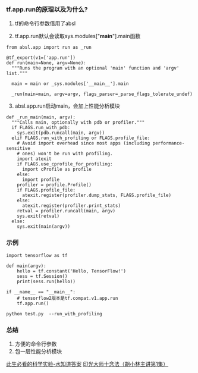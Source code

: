 
### tf.app.run的原理以及为什么?

1. tf的命令行参数借用了absl

2. tf.app.run默认会读取sys.modules["__main__"].main函数

```
from absl.app import run as _run

@tf_export(v1=['app.run'])
def run(main=None, argv=None):
  """Runs the program with an optional 'main' function and 'argv' list."""

  main = main or _sys.modules['__main__'].main

  _run(main=main, argv=argv, flags_parser=_parse_flags_tolerate_undef)
```

3. absl.app.run启动main，会加上性能分析模块

```
def _run_main(main, argv):
  """Calls main, optionally with pdb or profiler."""
  if FLAGS.run_with_pdb:
    sys.exit(pdb.runcall(main, argv))
  elif FLAGS.run_with_profiling or FLAGS.profile_file:
    # Avoid import overhead since most apps (including performance-sensitive
    # ones) won't be run with profiling.
    import atexit
    if FLAGS.use_cprofile_for_profiling:
      import cProfile as profile
    else:
      import profile
    profiler = profile.Profile()
    if FLAGS.profile_file:
      atexit.register(profiler.dump_stats, FLAGS.profile_file)
    else:
      atexit.register(profiler.print_stats)
    retval = profiler.runcall(main, argv)
    sys.exit(retval)
  else:
    sys.exit(main(argv))
```


### 示例

```
import tensorflow as tf

def main(argv):
    hello = tf.constant('Hello, TensorFlow!')
    sess = tf.Session()
    print(sess.run(hello))

if __name__ == "__main__":
    # tensorflow2版本是tf.compat.v1.app.run
    tf.app.run()

python test.py  --run_with_profiling
```



### 总结

1. 方便的命令行参数
2. 包一层性能分析模块


[此生必看的科学实验-水知道答案](http://v.youku.com/v_show/id_XMjgzMzcwNDk4OA)
[印光大师十念法（胡小林主讲第1集）](http://v.youku.com/v_show/id_XMzUwMzc4NzY4NA)